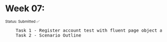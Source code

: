 <h1>Week 07:</h1>
<span style="font-size: smaller;">Status: Submitted ✅</span>
<pre>
    Task 1 - Register account test with fluent page object approach | ☑️ (Done in both Cucumber and TestNG)
    Task 2 - Scenario Outline                                       | ☑️
</pre>
